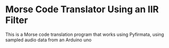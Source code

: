 # Morse Code Translator Using an IIR Filter
This is a Morse code translation program that works using Pyfirmata, using sampled audio data from an Arduino uno
